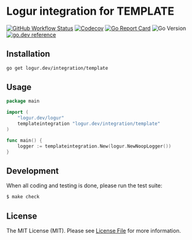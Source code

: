 # Logur integration for TEMPLATE

[![GitHub Workflow Status](https://img.shields.io/github/workflow/status/logur/integration-template/CI?style=flat-square)](https://github.com/logur/integration-template/actions?query=workflow%3ACI)
[![Codecov](https://img.shields.io/codecov/c/github/logur/integration-template?style=flat-square)](https://codecov.io/gh/logur/integration-template)
[![Go Report Card](https://goreportcard.com/badge/logur.dev/integration/template?style=flat-square)](https://goreportcard.com/report/logur.dev/integration/template)
![Go Version](https://img.shields.io/badge/go%20version-%3E=1.11-61CFDD.svg?style=flat-square)
[![go.dev reference](https://img.shields.io/badge/go.dev-reference-007d9c?logo=go&logoColor=white&style=flat-square)](https://pkg.go.dev/mod/logur.dev/integration/template)


## Installation

```bash
go get logur.dev/integration/template
```


## Usage

```go
package main

import (
	"logur.dev/logur"
	templateintegration "logur.dev/integration/template"
)

func main() {
	logger := templateintegration.New(logur.NewNoopLogger())
}
```


## Development

When all coding and testing is done, please run the test suite:

```bash
$ make check
```


## License

The MIT License (MIT). Please see [License File](LICENSE) for more information.
